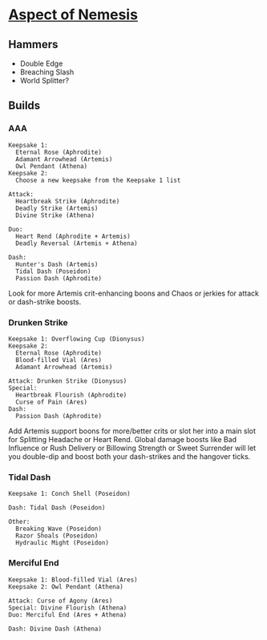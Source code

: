 # [Aspect of Nemesis](https://www.leereamsnyder.com/blog/hades-build-guide#aspect-of-nemesis-blade)

## Hammers
* Double Edge
* Breaching Slash
* World Splitter?

## Builds

### AAA
```
Keepsake 1:
  Eternal Rose (Aphrodite)
  Adamant Arrowhead (Artemis)
  Owl Pendant (Athena)
Keepsake 2:
  Choose a new keepsake from the Keepsake 1 list
  
Attack:
  Heartbreak Strike (Aphrodite)
  Deadly Strike (Artemis)
  Divine Strike (Athena)
  
Duo:
  Heart Rend (Aphrodite + Artemis)
  Deadly Reversal (Artemis + Athena)

Dash:
  Hunter's Dash (Artemis)
  Tidal Dash (Poseidon)
  Passion Dash (Aphrodite)
```
Look for more Artemis crit-enhancing boons and Chaos or jerkies for attack or dash-strike boosts.

### Drunken Strike
```
Keepsake 1: Overflowing Cup (Dionysus)
Keepsake 2:
  Eternal Rose (Aphrodite)
  Blood-filled Vial (Ares)
  Adamant Arrowhead (Artemis)

Attack: Drunken Strike (Dionysus)
Special:
  Heartbreak Flourish (Aphrodite)
  Curse of Pain (Ares)
Dash:
  Passion Dash (Aphrodite)
```
Add Artemis support boons for more/better crits or slot her into a main slot for Splitting Headache or Heart Rend. Global damage boosts like Bad Influence or Rush Delivery or Billowing Strength or Sweet Surrender will let you double-dip and boost both your dash-strikes and the hangover ticks.

### Tidal Dash
```
Keepsake 1: Conch Shell (Poseidon)

Dash: Tidal Dash (Poseidon)

Other:
  Breaking Wave (Poseidon)
  Razor Shoals (Poseidon)
  Hydraulic Might (Poseidon)
```

### Merciful End
```
Keepsake 1: Blood-filled Vial (Ares)
Keepsake 2: Owl Pendant (Athena)

Attack: Curse of Agony (Ares)
Special: Divine Flourish (Athena)
Duo: Merciful End (Ares + Athena)

Dash: Divine Dash (Athena)
```
